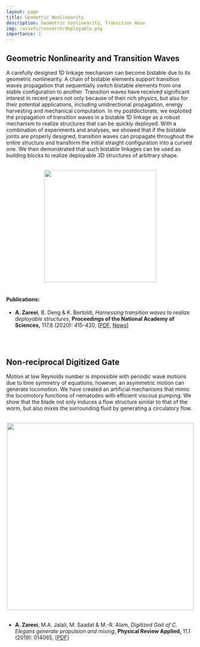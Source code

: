 ```yaml
---
layout: page
title: Geometric Nonlinearity 
description: Geometric nonlinearity; Transition Wave
img: /assets/research/deployable.png
importance: 1
---
```


## Geometric Nonlinearity and Transition Waves

A carefully designed 1D
linkage mechanism can become bistable due to its geometric
nonlinearity. A chain of bistable elements support
transition waves propagation that sequentially switch
bistable elements from one stable configuration to
another. Transition waves have received significant interest
in recent years not only because of their rich physics, but
also for their potential applications, including
unidirectional propagation, energy harvesting and mechanical
computation. In my postdoctorate, we exploited the
propagation of transition waves in a bistable 1D linkage as
a robust mechanism to realize structures that can be quickly
deployed. With a combination of experiments and analyses, we
showed that if the bistable joints are properly designed,
transition waves can propagate throughout the entire
structure and transform the initial straight configuration
into a curved one. We then demonstrated that such bistable
linkages can be used as building blocks to realize
deployable 3D structures of arbitrary shape.


<br>
<div class="row mt-3" style="text-align:center;">
    <div class="col-sm mt-3 mt-md-0">
        <img class="img-fluid rounded z-depth-1" width="300" src="{{ site.baseurl }}/assets/research/deployable.png">
    </div>
</div>
<br>


#### Publications:
<ul>
<li> <b>A. Zareei</b>, B. Deng &
K. Bertoldi, <i>Harnessing transition waves to realize deployable structures</i>, <b>Proceedings of the National Academy of Sciences,</b> 117.8 (2020): 415-420,
[<a href="https://www.pnas.org/content/117/8/4015.short?casa_token=mH6jhzPzyrcAAAAA:UEopJ-FmBhkBVGQKGIQVM6Iwr0wfBf-uW5OhHxZ2-dMxhEqSKDyj08OIPqTYkSs_VaurRB_ubsmGS18">PDF</a>, <a href="https://www.seas.harvard.edu/news/2020/02/harnessing-domino-effect">News</a>] </li>
</ul>


<br>
<br>

## Non-reciprocal Digitized Gate

Motion at low Reynolds number is impossible with periodic wave motions due to time symmetry of equations; however, an asymmetric motion can generate locomotion. We have created an artificial mechanisms that mimic the locomotory functions of nematodes with efficient viscous pumping. We show that the blade not only induces a flow structure similar to that of the worm, but also mixes the surrounding fluid by generating a circulatory flow.



<br>
<div class="row mt-3" style="text-align:center;">
    <div class="col-sm mt-3 mt-md-0">
        <img class="img-fluid rounded z-depth-1" width="500" src="{{ site.baseurl }}/assets/research/bio-inspired.jpg">
    </div>
</div>
<br>


<ul>
<li> <b>A. Zareei</b>, M.A. Jalali, M. Saadat &
M.-R. Alam, <i>Digitized Gait of C. Elegans generate
propulsion and mixing</i>, <b>Physical Review Applied,</b>
11.1 (2019): 014065,
[<a href="https://journals.aps.org/prapplied/abstract/10.1103/PhysRevApplied.11.014065">PDF</a>] </li>
</ul>       





